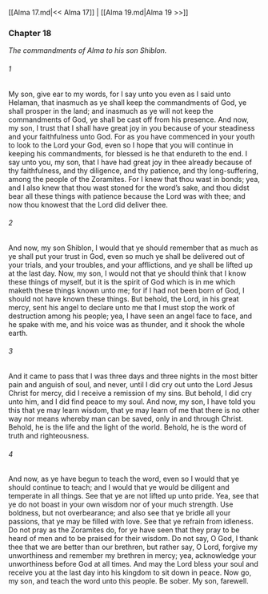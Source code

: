 [[Alma 17.md|<< Alma 17]]  |  [[Alma 19.md|Alma 19 >>]]

### Chapter 18

*The commandments of Alma to his son Shiblon.*

###### 1
My son, give ear to my words, for I say unto you even as I said unto Helaman, that inasmuch as ye shall keep the commandments of God, ye shall prosper in the land; and inasmuch as ye will not keep the commandments of God, ye shall be cast off from his presence. And now, my son, I trust that I shall have great joy in you because of your steadiness and your faithfulness unto God. For as you have commenced in your youth to look to the Lord your God, even so I hope that you will continue in keeping his commandments, for blessed is he that endureth to the end. I say unto you, my son, that I have had great joy in thee already because of thy faithfulness, and thy diligence, and thy patience, and thy long-suffering, among the people of the Zoramites. For I knew that thou wast in bonds; yea, and I also knew that thou wast stoned for the word’s sake, and thou didst bear all these things with patience because the Lord was with thee; and now thou knowest that the Lord did deliver thee.

###### 2
And now, my son Shiblon, I would that ye should remember that as much as ye shall put your trust in God, even so much ye shall be delivered out of your trials, and your troubles, and your afflictions, and ye shall be lifted up at the last day. Now, my son, I would not that ye should think that I know these things of myself, but it is the spirit of God which is in me which maketh these things known unto me; for if I had not been born of God, I should not have known these things. But behold, the Lord, in his great mercy, sent his angel to declare unto me that I must stop the work of destruction among his people; yea, I have seen an angel face to face, and he spake with me, and his voice was as thunder, and it shook the whole earth.

###### 3
And it came to pass that I was three days and three nights in the most bitter pain and anguish of soul, and never, until I did cry out unto the Lord Jesus Christ for mercy, did I receive a remission of my sins. But behold, I did cry unto him, and I did find peace to my soul. And now, my son, I have told you this that ye may learn wisdom, that ye may learn of me that there is no other way nor means whereby man can be saved, only in and through Christ. Behold, he is the life and the light of the world. Behold, he is the word of truth and righteousness.

###### 4
And now, as ye have begun to teach the word, even so I would that ye should continue to teach; and I would that ye would be diligent and temperate in all things. See that ye are not lifted up unto pride. Yea, see that ye do not boast in your own wisdom nor of your much strength. Use boldness, but not overbearance; and also see that ye bridle all your passions, that ye may be filled with love. See that ye refrain from idleness. Do not pray as the Zoramites do, for ye have seen that they pray to be heard of men and to be praised for their wisdom. Do not say, O God, I thank thee that we are better than our brethren, but rather say, O Lord, forgive my unworthiness and remember my brethren in mercy; yea, acknowledge your unworthiness before God at all times. And may the Lord bless your soul and receive you at the last day into his kingdom to sit down in peace. Now go, my son, and teach the word unto this people. Be sober. My son, farewell.